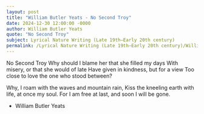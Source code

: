 ```yaml
---
layout: post
title: "William Butler Yeats - No Second Troy"
date: 2024-12-30 12:00:00 -0000
author: William Butler Yeats
quote: "No Second Troy"
subject: Lyrical Nature Writing (Late 19th–Early 20th century)
permalink: /Lyrical Nature Writing (Late 19th–Early 20th century)/William Butler Yeats/William Butler Yeats - No Second Troy
---
```


No Second Troy
Why should I blame her that she filled my days
With misery, or that she would of late
Have given in kindness, but for a view
Too close to love the one who stood between?

Why, I roam with the waves and mountain rain,
Kiss the kneeling earth with life, at once my soul.
For I am free at last, and soon I will be gone.

- William Butler Yeats

